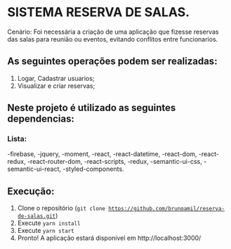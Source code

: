 # SISTEMA RESERVA DE SALAS.

Cenário:
Foi necessária a criação de uma aplicação que fizesse reservas das salas para reunião ou eventos, evitando conflitos entre funcionarios.

## As seguintes operações podem ser realizadas:

1) Logar, Cadastrar usuarios;
2) Visualizar e criar reservas;

## Neste projeto é utilizado as seguintes dependencias:
### Lista:
-firebase,
-jquery,
-moment,
-react,
-react-datetime,
-react-dom,
-react-redux,
-react-router-dom,
-react-scripts,
-redux,
-semantic-ui-css,
-semantic-ui-react,
-styled-components.


## Execução:
1. Clone o repositório (<code>git clone https://github.com/brunoamil/reserva-de-salas.git</code>)
2. Execute <code>yarn install</code>
3. Execute <code>yarn start</code>
4. Pronto! A aplicação estará disponível em http://localhost:3000/
